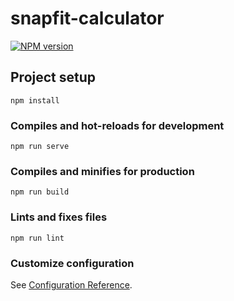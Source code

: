 # snapfit-calculator
[![NPM version](https://img.shields.io/npm/v/snap_calculator.svg?style=flat-square)](https://www.npmjs.com/package/snap_calculator)


## Project setup
```
npm install
```

### Compiles and hot-reloads for development
```
npm run serve
```

### Compiles and minifies for production
```
npm run build
```

### Lints and fixes files
```
npm run lint
```

### Customize configuration
See [Configuration Reference](https://cli.vuejs.org/config/).
